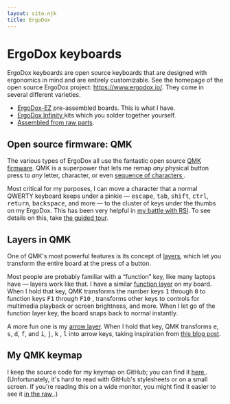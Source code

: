 ```yaml
---
layout: site.njk
title: ErgoDox
---
```



<h1>ErgoDox keyboards</h1>
<p>
  ErgoDox keyboards are open source keyboards that are designed with
  ergonomics in mind and are entirely customizable. See the homepage of the
  open source ErgoDox project:
  <a href="https://www.ergodox.io/">https://www.ergodox.io/</a>. They come
  in several different varieties.
</p>
<ul>
  <li>
    <a href="https://ergodox-ez.com/">ErgoDox-EZ</a> pre-assembled boards.
    This is what I have.
  </li>
  <li>
    <a href="https://input.club/devices/infinity-ergodox/">
      ErgoDox Infinity
    </a>
    kits which you solder together yourself.
  </li>
  <li>
    <a href="https://www.ergodox.io/#parts">Assembled from raw parts</a>.
  </li>
</ul>

<h2 id="qmk">Open source firmware: QMK</h2>
<p>
  The various types of ErgoDox all use the fantastic open source
  <a href="https://qmk.fm/">QMK firmware</a>. QMK is a superpower that lets
  me remap <em>any</em> physical button press to <em>any</em> letter,
  character, or even
  <a
    href="https://me.micahrl.com/blog/hack-save-qmk-firmware-source-to-keyboard/"
  >
    sequence of characters
  </a>
  .
</p>
<p>
  Most critical for my purposes, I can move a character that a normal QWERTY
  keyboard keeps under a pinkie &mdash; <kbd>escape</kbd>, <kbd>tab</kbd>,
  <kbd>shift</kbd>, <kbd>ctrl</kbd>, <kbd>return</kbd>,
  <kbd>backspace</kbd>, and more &mdash; to the cluster of keys under the
  thumbs on my ErgoDox. This has been very helpful in
  <a href="/story">my battle with RSI</a>. To see details on this, take
  <a href="/?guide=mrlGuide">the guided tour</a>.
</p>

<h2 id="qmk-layers">Layers in QMK</h2>
<p>
  One of QMK&apos;s most powerful features is its concept of
  <a href="https://docs.qmk.fm/#/feature_layers">layers</a>, which let you
  transform the entire board at the press of a button.
</p>
<p>
  Most people are probably familiar with a &ldquo;function&rdquo; key, like
  many laptops have &mdash; layers work like that. I have a similar
  <a href="/?keyId=l-f-2-9">function layer</a> on my board. When I hold that
  key, QMK transforms the number keys <kbd>1</kbd> through <kbd>0</kbd> to
  function keys <kbd>F1</kbd> through <kbd>F10</kbd> , transforms other keys
  to controls for multimedia playback or screen brightness, and more. When I
  let go of the function layer key, the board snaps back to normal
  instantly.
</p>
<p>
  A more fun one is my <a href="/?keyId=l-f-8-9">arrow layer</a>. When I
  hold that key, QMK transforms <kbd>e</kbd>, <kbd>s</kbd>, <kbd>d</kbd>,
  <kbd>f</kbd>, and <kbd>i</kbd>, <kbd>j</kbd>, <kbd>k</kbd> ,
  <kbd>l</kbd> into arrow keys, taking inspiration from
  <a href="https://tonsky.me/blog/cursor-keys/">this blog post</a>.
</p>

<h2 id="my-keymap">My QMK keymap</h2>
<p>
  I keep the source code for my keymap on GitHub; you can find it
  <a
    href="https://github.com/mrled/qmk_firmware/blob/master/keyboards/ergodox_ez/keymaps/mrled/keymap.c"
  >
    here
  </a>
  . (Unfortunately, it&apos;s hard to read with GitHub&apos;s stylesheets or
  on a small screen. If you&apos;re reading this on a wide monitor, you
  might find it easier to see it
  <a
    href="https://raw.githubusercontent.com/mrled/qmk_firmware/master/keyboards/ergodox_ez/keymaps/mrled/keymap.c"
  >
    in the raw
  </a>
  .)
</p>
